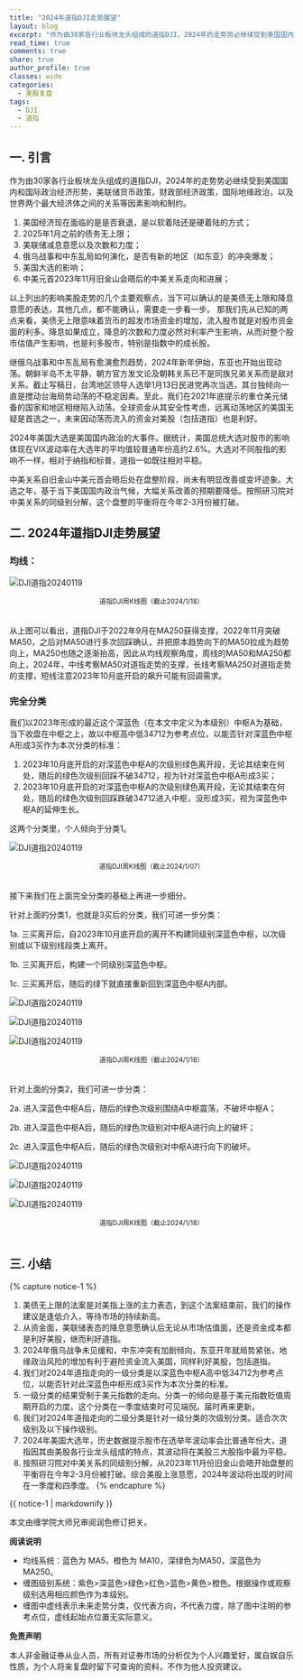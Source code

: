 ```yaml
---
title: "2024年道指DJI走势展望"
layout: blog
excerpt: "作为由30家各行业板块龙头组成的道指DJI，2024年的走势势必继续受到美国国内和国际政治经济形势，美联储货币政策，财政部经济政策，国际地缘政治，以及世界两个最大经济体之间的关系等因素影响和制约。"
read_time: true
comments: true
share: true
author_profile: true
classes: wide
categories:
  - 美股复盘
tags:
  - DJI
  - 道指
---
```


## 一. 引言 

作为由30家各行业板块龙头组成的道指DJI，2024年的走势势必继续受到美国国内和国际政治经济形势，美联储货币政策，财政部经济政策，国际地缘政治，以及世界两个最大经济体之间的关系等因素影响和制约。

1. 美国经济现在面临的是是否衰退，是以软着陆还是硬着陆的方式；
2. 2025年1月之前的债务无上限；
3. 美联储减息意愿以及次数和力度；
4. 俄乌战事和中东乱局如何演化，是否有新的地区（如东亚）的冲突爆发；
5. 美国大选的影响；
6. 中美元首2023年11月旧金山会晤后的中美关系走向和进展；

以上列出的影响美股走势的几个主要观察点，当下可以确认的是美债无上限和降息意愿的表达，其他几点，都不能确认，需要走一步看一步。
那我们先从已知的两点来看，美债无上限意味着货币的超发市场资金的增加，流入股市就是对股市资金面的利多。降息如果成立，降息的次数和力度必然对利率产生影响，从而对整个股市估值产生影响，也是利多股市，特别是指数中的成长股。

继俄乌战事和中东乱局有愈演愈烈趋势，2024年新年伊始，东亚也开始出现动荡。朝鲜半岛不太平静，朝方官方发文论及朝韩关系已不是同族兄弟关系而是敌对关系。截止写稿日，台湾地区领导人选举1月13日民进党再次当选，其台独倾向一直是搅动台海局势动荡的不稳定因素。至此，我们在2021年底提示的重仓美元储备的国家和地区相继陷入动荡。全球资金从其安全性考虑，远离动荡地区的美国无疑是首选之一，未来因动荡而流入的资金对美股（包括道指）也是利好。

2024年美国大选是美国国内政治的大事件。据统计，美国总统大选对股市的影响体现在VIX波动率在大选年的平均值较普通年份高约2.6%。大选对不同股指的影响不一样，相对于纳指和标普，道指一如既往相对平稳。

中美关系自旧金山中美元首会晤后处在盘整阶段，尚未有明显改善或变坏迹象。大选之年，基于当下美国国内政治气候，大幅关系改善的预期要降低。按照研习院对中美关系的同级别分解，这个盘整的平衡将在今年2-3月份被打破。 

## 二. 2024年道指DJI走势展望 

### 均线： 

![DJI道指20240119](https://image.olim.cc/2024/2024-01-19-DJI-week.png)
<small><center>道指DJI周K线图（截止2024/1/18）</center></small>　

从上图可以看出，道指DJI于2022年9月在MA250获得支撑，2022年11月突破MA50，之后对MA50进行多次回踩确认，并把原本趋势向下的MA50拉成为趋势向上，MA250也随之逐渐抬高，因此从均线观察角度，周线的MA50和MA250都向上，2024年，中线考察MA50对道指走势的支撑，长线考察MA250对道指走势的支撑，短线注意2023年10月底开启的飙升可能有回调需求。 

### 完全分类

我们以2023年形成的最近这个深蓝色（在本文中定义为本级别）中枢A为基础，当下收盘在中枢之上，故以中枢高中低34712为参考点位，以能否针对深蓝色中枢A形成3买作为本次分类的标准： 

1. 2023年10月底开启的对深蓝色中枢A的次级别绿色离开段，无论其结束在何处，随后的绿色次级别回踩不破34712，视为针对深蓝色中枢A形成3买； 
2. 2023年10月底开启的对深蓝色中枢A的次级别绿色离开段，无论其结束在何处，随后的绿色次级别回踩跌破34712进入中枢，没形成3买，视为深蓝色中枢A的延伸生长。 

这两个分类里，个人倾向于分类1。 

![DJI道指20240119](https://image.olim.cc/2024/2024-01-19-DJI-week.jpg)
<small><center>道指DJI周K线图（截止2024/1/07）</center></small>　

接下来我们在上面完全分类的基础上再进一步细分。 

针对上面的分类1，也就是3买后的分类，我们可进一步分类： 

1a. 三买离开后，自2023年10月底开启的离开不构建同级别深蓝色中枢，以次级别或以下级别线段类上离开。 

1b. 三买离开后，构建一个同级别深蓝色中枢。 

1c. 三买离开后，随后的绿下就直接重新回到深蓝色中枢A内部。 

![DJI道指20240119](https://image.olim.cc/2024/2024-01-19-DJI-week-1a.jpg)

![DJI道指20240119](https://image.olim.cc/2024/2024-01-19-DJI-week-1b.jpg)

![DJI道指20240119](https://image.olim.cc/2024/2024-01-19-DJI-week-1c.jpg)
<small><center>道指DJI周K线图（截止2024/1/18）</center></small>　

针对上面的分类2，我们可进一步分类： 

2a.  进入深蓝色中枢A后，随后的绿色次级别围绕A中枢震荡，不破坏中枢A；
 
2b.  进入深蓝色中枢A后，随后的绿色次级别对中枢A进行向上的破坏；
 
2c.  进入深蓝色中枢A后，随后的绿色次级别对中枢A进行向下的破坏。 

![DJI道指20240119](https://image.olim.cc/2024/2024-01-19-DJI-week-2a.jpg)

![DJI道指20240119](https://image.olim.cc/2024/2024-01-19-DJI-week-2b.jpg)

![DJI道指20240119](https://image.olim.cc/2024/2024-01-19-DJI-week-2c.jpg)
<small><center>道指DJI周K线图（截止2024/1/18）</center></small>　

## 三. 小结 
{% capture notice-1 %}
1. 美债无上限的法案是对美指上涨的主力表态，到这个法案结束前，我们的操作建议是逢低介入，等待市场的持续新高。
2. 从资金面，美联储表态的降息意愿确认后无论从市场估值面，还是资金成本都是利好美股，继而利好道指。
3. 2024年俄乌战争未见缓和，中东冲突有加剧倾向，东亚开年就局势紧张，地缘政治风险的增加有利于避险资金流入美国，同样利好美股，包括道指。
4. 我们对2024年道指走向的一级分类是以深蓝色中枢A高中低34712为参考点位，以能否针对此深蓝色中枢形成3买作为本次分类的标准。
5. 一级分类的结果受制于美元指数的走向。分类一的倾向是基于美元指数贬值周期开启的力度。这个分类在一季度结束时可见端倪。届时再来更新。
6. 我们对2024年道指走向的二级分类是针对一级分类的次级别分类。适合次次级别及以下操作级别。
7. 2024年美国大选年，历史数据提示股市在选举年波动率会比普通年份大，道指因其由美股各行业龙头组成的特点，其波动将在美股三大股指中最为平稳。
8. 按照研习院对中美关系的同级别分解，从2023年11月份旧金山会晤开始盘整的平衡将在今年2-3月份被打破。综合美股上涨意愿，2024年波动将出现的时间在一季度和四季度。
{% endcapture %}
<div class="notice--info">{{ notice-1 | markdownify }}</div>

本文由缠学院大师兄审阅润色修订把关。

**阅读说明**

* 均线系统：蓝色为 MA5，橙色为 MA10，深绿色为MA50，深蓝色为MA250。
* 缠图级别系统：紫色>深蓝色>绿色>红色>蓝色>黄色>橙色。根据操作或观察级别选用相应颜色作为本级别。
* 缠图中虚线表示未来走势分类，仅代表方向，不代表力度，除了图中注明的参考点位，虚线起始点位置无实际意义。

**免责声明** 

本人非金融证券从业人员，所有对证券市场的分析仅为个人兴趣爱好，属自娱自乐性质，为个人将来复盘时留下可查询的资料，不作为他人投资建议。

